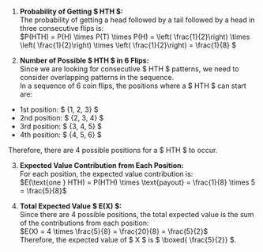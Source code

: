 1. **Probability of Getting $ HTH $:**<br/>
   The probability of getting a head followed by a tail followed by a head in three consecutive flips is:<br/>
   $P(HTH) = P(H) \times P(T) \times P(H) = \left( \frac{1}{2}\right) \times \left( \frac{1}{2}\right) \times \left( \frac{1}{2}\right) = \frac{1}{8} $

2. **Number of Possible $ HTH $ in 6 Flips:**<br/>
Since we are looking for consecutive $ HTH $ patterns, we need to consider overlapping patterns in the sequence.<br/>
In a sequence of 6 coin flips, the positions where a $ HTH $ can start are:<br/>
<ul>
    <li> 1st position: $ {1, 2, 3} $
    <li> 2nd position: $ {2, 3, 4} $
    <li> 3rd position: $ {3, 4, 5} $
    <li> 4th position: $ {4, 5, 6} $
</ul>
Therefore, there are 4 possible positions for a $ HTH $ to occur.

3. **Expected Value Contribution from Each Position:**<br/>
   For each position, the expected value contribution is:<br/>
   $E(\text{one } HTH) = P(HTH) \times \text{payout} = \frac{1}{8} \times 5 = \frac{5}{8}$<br/>

4. **Total Expected Value $ E(X) $:**<br/>
   Since there are 4 possible positions, the total expected value is the sum of the contributions from each position:<br/>
   $E(X) = 4 \times \frac{5}{8} = \frac{20}{8} = \frac{5}{2}$<br/>
   Therefore, the expected value of $ X $ is $ \boxed{ \frac{5}{2}} $.
